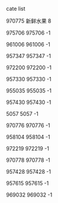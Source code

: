 cate list

970775 新鲜水果 8

975706 975706 -1

961006 961006 -1

957347 957347 -1

972200 972200 -1

957330 957330 -1

955035 955035 -1

957430 957430 -1

5057 5057 -1

970776 970776 -1

958104 958104 -1

972219 972219 -1

970778 970778 -1

957428 957428 -1

957615 957615 -1

969032 969032 -1

